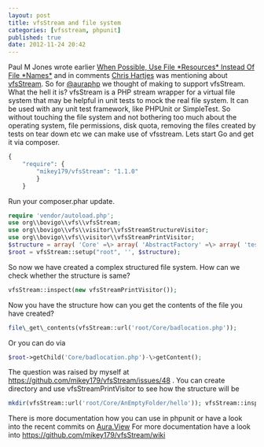```yaml
---
layout: post
title: vfsStream and file system
categories: [vfsstream, phpunit]
published: true
date: 2012-11-24 20:42
---
```

Paul M Jones wrote earlier [When Possible, Use File \*Resources\* Instead Of File \*Names\*](http://paul-m-jones.com/archives/2487) and in comments [Chris Hartjes](http://www.littlehart.net/atthekeyboard) was mentioning about [vfsStream](http://vfs.bovigo.org/). So for [@auraphp](https://github.com/auraphp) we thought of making to support vfsStream. What the hell it is? vfsStream is a PHP stream wrapper for a virtual file system that may be helpful in unit tests to mock the real file system. It can be used with any unit test framework, like PHPUnit or SimpleTest. So without touching the file system and not bothering too much about the operating system, file permissions, disk quota, removing the files created by tests on tear down etc we can make use of vfsstream. Lets start Go and get it via composer. 

```php 
{ 
    "require": { 
        "mikey179/vfsStream": "1.1.0" 
        } 
    } 

``` 

 Run your composer.phar update. 

```php 
require 'vendor/autoload.php'; 
use org\\bovigo\\vfs\\vfsStream; 
use org\\bovigo\\vfs\\visitor\\vfsStreamStructureVisitor; 
use org\\bovigo\\vfs\\visitor\\vfsStreamPrintVisitor; 
$structure = array( 'Core' =\> array( 'AbstractFactory' =\> array( 'test.php' =\> 'some text content', 'other.php' =\> 'Some more text content', 'Invalid.csv' =\> 'Something else', ), 'AnEmptyFolder' =\> array(), 'badlocation.php' =\> 'some bad content', ) ); 
$root = vfsStream::setup("root", '', $structure); 
``` 

 So now we have created a complex structured file system. How can we check whether the structure is same? 

```php 
vfsStream::inspect(new vfsStreamPrintVisitor()); 
``` 

 Now you have the structure how can you get the contents of the file you have created? 

```php 
file\_get\_contents(vfsStream::url('root/Core/badlocation.php')); 
``` 

 Or you can do via 

```php 
$root->getChild('Core/badlocation.php')-\>getContent(); 
``` 

 The question was raised by myself at https://github.com/mikey179/vfsStream/issues/48 . You can create directory and use vfsStreamPrintVisitor to see how the structure will be 

```php 
mkdir(vfsStream::url('root/Core/AnEmptyFolder/hello')); vfsStream::inspect(new vfsStreamPrintVisitor()); 
``` 

 There is more documentation how you can use in phpunit or have a look into the recent commits on [Aura.View](https://github.com/auraphp/Aura.View/commit/f39e3452116072a3fe7f529584acb862a76fe15e) For more documentation have a look into https://github.com/mikey179/vfsStream/wiki  
